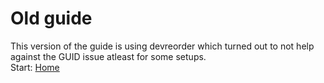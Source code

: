# Old guide
This version of the guide is using devreorder which turned out to not help against the GUID issue atleast for some setups.  
Start: [Home](https://github.com/m004/PSNaviGuide/blob/master/oldguide/Home.md)
